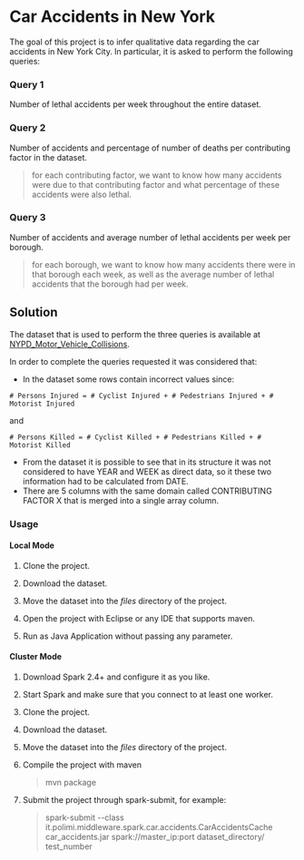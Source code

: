 # Car Accidents in New York
The goal of this project is to infer qualitative data regarding the car accidents in New York City. In particular, it is asked to perform the following queries:
### Query 1
Number of lethal accidents per week throughout the entire dataset. 
### Query 2
Number  of  accidents  and  percentage  of  number  of  deaths  per  contributing  factor  in  the dataset.
> for each contributing factor, we want to know how many accidents were due to that  contributing factor and what percentage of these accidents were also lethal.

### Query 3
Number of accidents and average number of lethal accidents per week per borough.
> for  each  borough,  we  want  to  know how  many  accidents  there  were  in that borough each  week,  as  well  as  the  average  number  of  lethal  accidents  that  the borough had per week.

## Solution
The dataset that is used to perform the three queries is available at [NYPD_Motor_Vehicle_Collisions](http://ssmgames.altervista.org/NYPD_Motor_Vehicle_Collisions.csv).

In order to complete the queries requested it was considered that:
- In the dataset some rows contain incorrect values since:

 `# Persons Injured = # Cyclist Injured + # Pedestrians Injured + # Motorist Injured `
  
  and 
 
 `# Persons Killed = # Cyclist Killed + # Pedestrians Killed + # Motorist Killed `

- From the dataset it is possible to see that in its structure it was not considered to have YEAR and WEEK as direct data, so it these two information had to be calculated from DATE.
- There are 5 columns with the same domain called CONTRIBUTING FACTOR X that is merged into a single array column.

### Usage

#### Local Mode
1. Clone the project.

2. Download the dataset.

3. Move the dataset into the *files* directory of the project.

4. Open the project with Eclipse or any IDE that  supports maven.

5. Run as Java Application without passing any parameter.

#### Cluster Mode
1. Download Spark 2.4+ and configure it as you like.

2. Start Spark and make sure that you connect to at least one worker.

3. Clone the project.

4. Download the dataset.

5. Move the dataset into the *files* directory of the project.

6. Compile the project with maven

     > mvn package

6. Submit the project through spark-submit, for example:
     > spark-submit --class it.polimi.middleware.spark.car.accidents.CarAccidentsCache car_accidents.jar spark://master_ip:port dataset_directory/ test_number 
